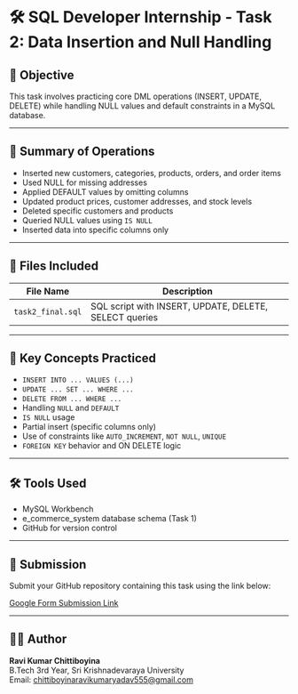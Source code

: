 # 🛠️ SQL Developer Internship - Task 2: Data Insertion and Null Handling

## 📌 Objective

This task involves practicing core DML operations (INSERT, UPDATE, DELETE) while handling NULL values and default constraints in a MySQL database.

---

## 🧾 Summary of Operations

- Inserted new customers, categories, products, orders, and order items
- Used NULL for missing addresses
- Applied DEFAULT values by omitting columns
- Updated product prices, customer addresses, and stock levels
- Deleted specific customers and products
- Queried NULL values using `IS NULL`
- Inserted data into specific columns only

---

## 📂 Files Included

| File Name         | Description                                      |
|------------------|--------------------------------------------------|
| `task2_final.sql` | SQL script with INSERT, UPDATE, DELETE, SELECT queries |

---

## 🧠 Key Concepts Practiced

- `INSERT INTO ... VALUES (...)`
- `UPDATE ... SET ... WHERE ...`
- `DELETE FROM ... WHERE ...`
- Handling `NULL` and `DEFAULT`
- `IS NULL` usage
- Partial insert (specific columns only)
- Use of constraints like `AUTO_INCREMENT`, `NOT NULL`, `UNIQUE`
- `FOREIGN KEY` behavior and ON DELETE logic

---

## 🛠 Tools Used

- MySQL Workbench
- e_commerce_system database schema (Task 1)
- GitHub for version control

---

## 🔗 Submission

Submit your GitHub repository containing this task using the link below:

[Google Form Submission Link](https://forms.gle/8Gm83s53KbyXs3Ne9)

---

## 👨‍💻 Author

**Ravi Kumar Chittiboyina**  
B.Tech 3rd Year, Sri Krishnadevaraya University  
Email: chittiboyinaravikumaryadav555@gmail.com
